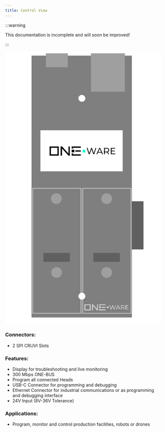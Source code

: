 ```yaml
---
title: Control View
---
```


:::warning

This documentation is incomplete and will soon be improved!

:::

![Control View](img/Control.png)

### Connectors:
-	2 SPI CRUVI Slots

### Features: 
-	Display for troubleshooting and live monitoring
-	300 Mbps ONE-BUS
-	Program all connected Heads
-	USB-C Connector for programming and debugging
-	Ethernet Connector for industrial communications or as programming and debugging interface
-	24V Input (8V-36V Tolerance)


### Applications: 
-	Program, monitor and control production facilities, robots or drones
